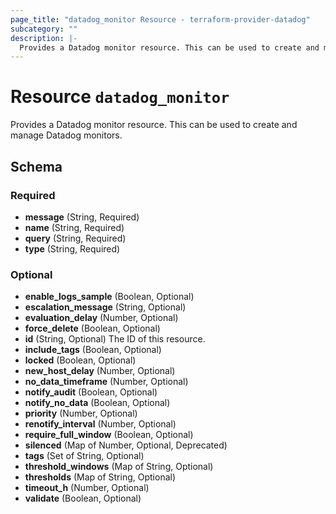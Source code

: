 ```yaml
---
page_title: "datadog_monitor Resource - terraform-provider-datadog"
subcategory: ""
description: |-
  Provides a Datadog monitor resource. This can be used to create and manage Datadog monitors.
---
```


# Resource `datadog_monitor`

Provides a Datadog monitor resource. This can be used to create and manage Datadog monitors.



## Schema

### Required

- **message** (String, Required)
- **name** (String, Required)
- **query** (String, Required)
- **type** (String, Required)

### Optional

- **enable_logs_sample** (Boolean, Optional)
- **escalation_message** (String, Optional)
- **evaluation_delay** (Number, Optional)
- **force_delete** (Boolean, Optional)
- **id** (String, Optional) The ID of this resource.
- **include_tags** (Boolean, Optional)
- **locked** (Boolean, Optional)
- **new_host_delay** (Number, Optional)
- **no_data_timeframe** (Number, Optional)
- **notify_audit** (Boolean, Optional)
- **notify_no_data** (Boolean, Optional)
- **priority** (Number, Optional)
- **renotify_interval** (Number, Optional)
- **require_full_window** (Boolean, Optional)
- **silenced** (Map of Number, Optional, Deprecated)
- **tags** (Set of String, Optional)
- **threshold_windows** (Map of String, Optional)
- **thresholds** (Map of String, Optional)
- **timeout_h** (Number, Optional)
- **validate** (Boolean, Optional)


